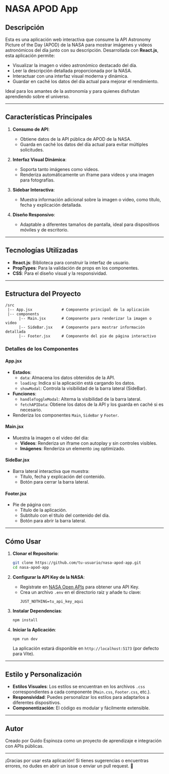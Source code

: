 # NASA APOD App

## Descripción

Esta es una aplicación web interactiva que consume la API Astronomy Picture of the Day (APOD) de la NASA para mostrar imágenes y videos astronómicos del día junto con su descripción. Desarrollada con **React.js**, esta aplicación permite:

- Visualizar la imagen o video astronómico destacado del día.
- Leer la descripción detallada proporcionada por la NASA.
- Interactuar con una interfaz visual moderna y dinámica.
- Guardar en caché los datos del día actual para mejorar el rendimiento.

Ideal para los amantes de la astronomía y para quienes disfrutan aprendiendo sobre el universo.

---

## Características Principales

1. **Consumo de API**:
   - Obtiene datos de la API pública de APOD de la NASA.
   - Guarda en caché los datos del día actual para evitar múltiples solicitudes.

2. **Interfaz Visual Dinámica**:
   - Soporta tanto imágenes como videos.
   - Renderiza automáticamente un iframe para videos y una imagen para fotografías.

3. **Sidebar Interactiva**:
   - Muestra información adicional sobre la imagen o video, como título, fecha y explicación detallada.

4. **Diseño Responsivo**:
   - Adaptable a diferentes tamaños de pantalla, ideal para dispositivos móviles y de escritorio.

---

## Tecnologías Utilizadas

- **React.js**: Biblioteca para construir la interfaz de usuario.
- **PropTypes**: Para la validación de props en los componentes.
- **CSS**: Para el diseño visual y la responsividad.

---

## Estructura del Proyecto

```
/src
 |-- App.jsx             # Componente principal de la aplicación
 |-- components
      |-- Main.jsx       # Componente para renderizar la imagen o video
      |-- SideBar.jsx    # Componente para mostrar información detallada
      |-- Footer.jsx     # Componente del pie de página interactivo
```

### Detalles de los Componentes

#### **App.jsx**
- **Estados**:
  - `data`: Almacena los datos obtenidos de la API.
  - `loading`: Indica si la aplicación está cargando los datos.
  - `showModal`: Controla la visibilidad de la barra lateral (SideBar).
- **Funciones**:
  - `handleToggleModal`: Alterna la visibilidad de la barra lateral.
  - `fetchAPIData`: Obtiene los datos de la API y los guarda en caché si es necesario.
- Renderiza los componentes `Main`, `SideBar` y `Footer`.

#### **Main.jsx**
- Muestra la imagen o el video del día:
  - **Videos**: Renderiza un iframe con autoplay y sin controles visibles.
  - **Imágenes**: Renderiza un elemento `img` optimizado.

#### **SideBar.jsx**
- Barra lateral interactiva que muestra:
  - Título, fecha y explicación del contenido.
  - Botón para cerrar la barra lateral.

#### **Footer.jsx**
- Pie de página con:
  - Título de la aplicación.
  - Subtítulo con el título del contenido del día.
  - Botón para abrir la barra lateral.

---

## Cómo Usar

1. **Clonar el Repositorio**:
   ```bash
   git clone https://github.com/tu-usuario/nasa-apod-app.git
   cd nasa-apod-app
   ```

2. **Configurar la API Key de la NASA**:
   - Regístrate en [NASA Open APIs](https://api.nasa.gov/) para obtener una API Key.
   - Crea un archivo `.env` en el directorio raíz y añade tu clave:
     ```env
     JUST_NOTHING=tu_api_key_aqui
     ```

3. **Instalar Dependencias**:
   ```bash
   npm install
   ```

4. **Iniciar la Aplicación**:
   ```bash
   npm run dev
   ```
   La aplicación estará disponible en `http://localhost:5173` (por defecto para Vite).

---

## Estilo y Personalización

- **Estilos Visuales**: Los estilos se encuentran en los archivos `.css` correspondientes a cada componente (`Main.css`, `Footer.css`, etc.).
- **Responsividad**: Puedes personalizar los estilos para adaptarlos a diferentes dispositivos.
- **Componentización**: El código es modular y fácilmente extensible.

---

## Autor
Creado por Guido Espinoza como un proyecto de aprendizaje e integración con APIs públicas.

---

¡Gracias por usar esta aplicación! Si tienes sugerencias o encuentras errores, no dudes en abrir un issue o enviar un pull request. 🚀

